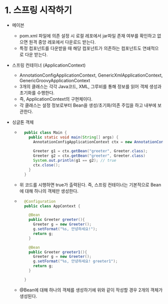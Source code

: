 # 1. 스프링 시작하기

- 메이븐
  - pom.xml 파일에 의존 설정 시 로컬 레포에서 jar파일 존재 여부를 확인하고 없으면 원격 중앙 레포에서 다운로드 받는다.
  - 특정 컴포넌트를 다운받을 때 해당 컴포넌트가 의존하는 컴포넌트도 연쇄적으로 다운 받는다.  


- 스프링 컨테이너 (ApplicationContext)
  - AnnotationConfigApplicationContext, GenericXmlApplicationContext, GenericGroovyApplicationContext
  - 3개의 클래스는 각각 Java코드, XML, 그루비를 통해 정보를 읽어 객체 생성과 초기화를 수행한다.
  - 즉, ApplicationContext의 구현체이다.
  - 각 클래스는 설정 정보로부터 Bean을 생성/초기화/의존 주입을 하고 내부에 보관한다.  
  

- 싱글톤 객체
  - ```java 
      public class Main {
        public static void main(String[] args) {
          AnnotationConfigApplicationContext ctx = new AnnotationConfigApplicationContext(AppContext.class);
          
          Greeter g1 = ctx.getBean("greeter", Greeter.class);
          Greeter g2 = ctx.getBean("greeter", Greeter.class)
          System.out.println(g1 == g2); // true
          ctx.close();
        }
      }
      ```
  - 위 코드를 시행하면 true가 출력된다. 즉, 스프링 컨테이너는 기본적으로 Bean에 대해 하나의 객체만 생성한다.
  - ```java 
      @Configuration
      public class AppContext {

        @Bean
        public Greeter greeter(){
          Greeter g = new Greeter();
          g.setFormat("%s, 안녕하세요!");
          return g;
        }

        @Bean
        public Greeter greeter1(){
          Greeter g = new Greeter();
          g.setFormat("%s, 안녕하세요! greeter1");
          return g;
        }

      }
      ```
  - @Bean에 대해 하나의 객체를 생성하기에 위와 같이 작성할 경우 2개의 객체가 생성된다.